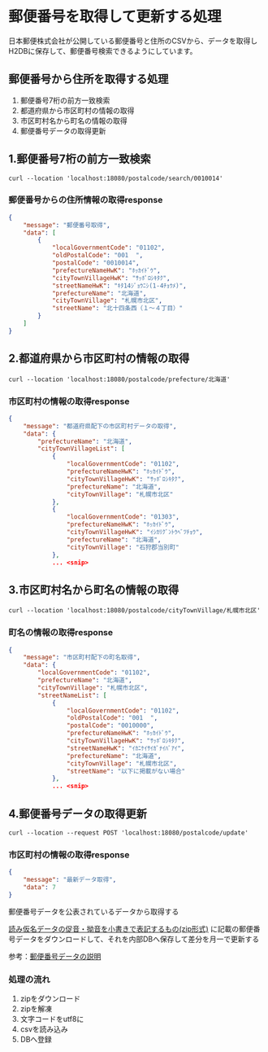 # 郵便番号を取得して更新する処理

日本郵便株式会社が公開している郵便番号と住所のCSVから、データを取得しH2DBに保存して、郵便番号検索できるようにしています。


## 郵便番号から住所を取得する処理

1. 郵便番号7桁の前方一致検索
2. 都道府県から市区町村の情報の取得
3. 市区町村名から町名の情報の取得
4. 郵便番号データの取得更新

## 1.郵便番号7桁の前方一致検索

``` shell
curl --location 'localhost:18080/postalcode/search/0010014'
```

### 郵便番号からの住所情報の取得response

``` json
{
    "message": "郵便番号取得",
    "data": [
        {
            "localGovernmentCode": "01102",
            "oldPostalCode": "001  ",
            "postalCode": "0010014",
            "prefectureNameHwK": "ﾎｯｶｲﾄﾞｳ",
            "cityTownVillageHwK": "ｻｯﾎﾟﾛｼｷﾀｸ",
            "streetNameHwK": "ｷﾀ14ｼﾞｮｳﾆｼ(1-4ﾁｮｳﾒ)",
            "prefectureName": "北海道",
            "cityTownVillage": "札幌市北区",
            "streetName": "北十四条西（１〜４丁目）"
        }
    ]
}
```

## 2.都道府県から市区町村の情報の取得

``` shell
curl --location 'localhost:18080/postalcode/prefecture/北海道'
```

### 市区町村の情報の取得response

``` json
{
    "message": "都道府県配下の市区町村データの取得",
    "data": {
        "prefectureName": "北海道",
        "cityTownVillageList": [
            {
                "localGovernmentCode": "01102",
                "prefectureNameHwK": "ﾎｯｶｲﾄﾞｳ",
                "cityTownVillageHwK": "ｻｯﾎﾟﾛｼｷﾀｸ",
                "prefectureName": "北海道",
                "cityTownVillage": "札幌市北区"
            },
            {
                "localGovernmentCode": "01303",
                "prefectureNameHwK": "ﾎｯｶｲﾄﾞｳ",
                "cityTownVillageHwK": "ｲｼｶﾘｸﾞﾝﾄｳﾍﾞﾂﾁｮｳ",
                "prefectureName": "北海道",
                "cityTownVillage": "石狩郡当別町"
            },
            ... <snip>
```

## 3.市区町村名から町名の情報の取得

``` shell
curl --location 'localhost:18080/postalcode/cityTownVillage/札幌市北区'
```

### 町名の情報の取得response

``` json
{
    "message": "市区町村配下の町名取得",
    "data": {
        "localGovernmentCode": "01102",
        "prefectureName": "北海道",
        "cityTownVillage": "札幌市北区",
        "streetNameList": [
            {
                "localGovernmentCode": "01102",
                "oldPostalCode": "001  ",
                "postalCode": "0010000",
                "prefectureNameHwK": "ﾎｯｶｲﾄﾞｳ",
                "cityTownVillageHwK": "ｻｯﾎﾟﾛｼｷﾀｸ",
                "streetNameHwK": "ｲｶﾆｹｲｻｲｶﾞﾅｲﾊﾞｱｲ",
                "prefectureName": "北海道",
                "cityTownVillage": "札幌市北区",
                "streetName": "以下に掲載がない場合"
            },
            ... <snip>
```

## 4.郵便番号データの取得更新

``` shell
curl --location --request POST 'localhost:18080/postalcode/update'
```

### 市区町村の情報の取得response

``` json
{
    "message": "最新データ取得",
    "data": 7
}
```

郵便番号データを公表されているデータから取得する

[読み仮名データの促音・拗音を小書きで表記するもの(zip形式)](https://www.post.japanpost.jp/zipcode/dl/kogaki-zip.html)
に記載の郵便番号データをダウンロードして、それを内部DBへ保存して差分を月一で更新する

参考：[郵便番号データの説明](https://www.post.japanpost.jp/zipcode/dl/readme.html)

### 処理の流れ

1. zipをダウンロード
2. zipを解凍
3. 文字コードをutf8に
4. csvを読み込み
5. DBへ登録
